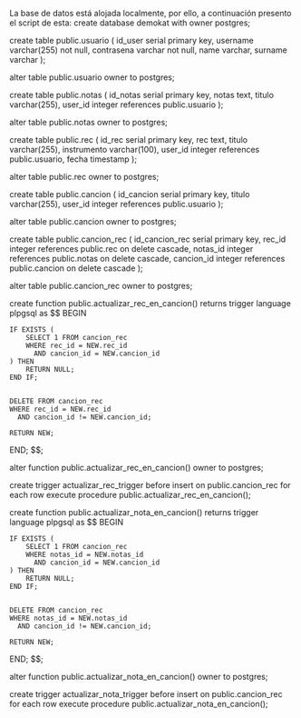 La base de datos está alojada localmente, por ello, a continuación presento el script de esta:
create database demokat
    with owner postgres;

create table public.usuario
(
    id_user    serial
        primary key,
    username   varchar(255) not null,
    contrasena varchar      not null,
    name       varchar,
    surname    varchar
);

alter table public.usuario
    owner to postgres;

create table public.notas
(
    id_notas serial
        primary key,
    notas    text,
    titulo   varchar(255),
    user_id  integer
        references public.usuario
);

alter table public.notas
    owner to postgres;

create table public.rec
(
    id_rec      serial
        primary key,
    rec         text,
    titulo      varchar(255),
    instrumento varchar(100),
    user_id     integer
        references public.usuario,
    fecha       timestamp
);

alter table public.rec
    owner to postgres;

create table public.cancion
(
    id_cancion serial
        primary key,
    titulo     varchar(255),
    user_id    integer
        references public.usuario
);

alter table public.cancion
    owner to postgres;

create table public.cancion_rec
(
    id_cancion_rec serial
        primary key,
    rec_id         integer
        references public.rec
            on delete cascade,
    notas_id       integer
        references public.notas
            on delete cascade,
    cancion_id     integer
        references public.cancion
            on delete cascade
);

alter table public.cancion_rec
    owner to postgres;

create function public.actualizar_rec_en_cancion() returns trigger
    language plpgsql
as
$$
BEGIN

    IF EXISTS (
        SELECT 1 FROM cancion_rec
        WHERE rec_id = NEW.rec_id
          AND cancion_id = NEW.cancion_id
    ) THEN
        RETURN NULL;
    END IF;


    DELETE FROM cancion_rec
    WHERE rec_id = NEW.rec_id
      AND cancion_id != NEW.cancion_id;

    RETURN NEW;
END;
$$;

alter function public.actualizar_rec_en_cancion() owner to postgres;

create trigger actualizar_rec_trigger
    before insert
    on public.cancion_rec
    for each row
execute procedure public.actualizar_rec_en_cancion();

create function public.actualizar_nota_en_cancion() returns trigger
    language plpgsql
as
$$
BEGIN


    IF EXISTS (
        SELECT 1 FROM cancion_rec
        WHERE notas_id = NEW.notas_id
          AND cancion_id = NEW.cancion_id
    ) THEN
        RETURN NULL;
    END IF;


    DELETE FROM cancion_rec
    WHERE notas_id = NEW.notas_id
      AND cancion_id != NEW.cancion_id;

    RETURN NEW;
END;
$$;

alter function public.actualizar_nota_en_cancion() owner to postgres;

create trigger actualizar_nota_trigger
    before insert
    on public.cancion_rec
    for each row
execute procedure public.actualizar_nota_en_cancion();
